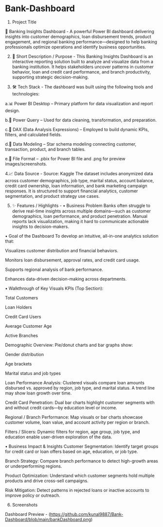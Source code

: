 # Bank-Dashboard
1. Project Title

🏦 Banking Insights Dashboard - 
A powerful Power BI dashboard delivering insights into customer demographics, loan disbursement trends, product engagement, and regional banking performance—designed to help banking professionals optimize operations and identify business opportunities.

2. 📌 Short Description / Purpose - 
This Banking Insights Dashboard is an interactive reporting solution built to analyze and visualize data from a banking institution. It helps stakeholders uncover patterns in customer behavior, loan and credit card performance, and branch productivity, supporting strategic decision-making.

3. 🛠️ Tech Stack - 
The dashboard was built using the following tools and technologies:

a.📊 Power BI Desktop – Primary platform for data visualization and report design.

b.📂 Power Query – Used for data cleaning, transformation, and preparation.

c.🧠 DAX (Data Analysis Expressions) – Employed to build dynamic KPIs, filters, and calculated fields.

d.📝 Data Modeling – Star schema modeling connecting customer, transaction, product, and branch tables.

e.📁 File Format – .pbix for Power BI file and .png for preview images/screenshots.

4.📈 Data Source -
Source: Kaggle 
The dataset includes anonymized data across customer demographics, job type, marital status, account balance, credit card ownership, loan information, and bank marketing campaign responses. It is structured to support financial analytics, customer segmentation, and product strategy use cases.

5. ✨ Features / Highlights - 
• Business Problem
Banks often struggle to derive real-time insights across multiple domains—such as customer demographics, loan performance, and product penetration. Manual reports lack visualization, making it hard to communicate actionable insights to decision-makers.

• Goal of the Dashboard
To develop an intuitive, all-in-one analytics solution that:

Visualizes customer distribution and financial behaviors.

Monitors loan disbursement, approval rates, and credit card usage.

Supports regional analysis of bank performance.

Enhances data-driven decision-making across departments.

• Walkthrough of Key Visuals
KPIs (Top Section):

Total Customers

Loan Holders

Credit Card Users

Average Customer Age

Active Branches

Demographic Overview:
Pie/donut charts and bar graphs show:

Gender distribution

Age brackets

Marital status and job types

Loan Performance Analysis:
Clustered visuals compare loan amounts disbursed vs. approved by region, job type, and marital status.
A trend line may show loan growth over time.

Credit Card Penetration:
Dual bar charts highlight customer segments with and without credit cards—by education level or income.

Regional / Branch Performance:
Map visuals or bar charts showcase customer volume, loan value, and account activity per region or branch.

Filters / Slicers:
Dynamic filters for region, age group, job type, and education enable user-driven exploration of the data.

• Business Impact & Insights
Customer Segmentation: Identify target groups for credit card or loan offers based on age, education, or job type.

Branch Strategy: Compare branch performance to detect high-growth areas or underperforming regions.

Product Optimization: Understand which customer segments hold multiple products and drive cross-sell campaigns.

Risk Mitigation: Detect patterns in rejected loans or inactive accounts to improve policy or outreach.

6. Screenshots

Dashboard Preview - (https://github.com/kunal9887/Bank-Dashboard/blob/main/bankDashboard.png)
